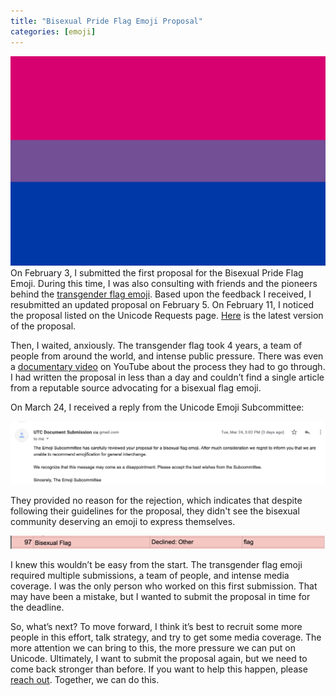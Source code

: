 ```yaml
---
title: "Bisexual Pride Flag Emoji Proposal"
categories: [emoji]
---
```

![](/assets/images/bisexual_flag.png)
On February 3, I submitted the first proposal for the Bisexual Pride Flag Emoji. During this time, I was also consulting with friends and the pioneers behind the [transgender flag emoji](https://www.tedeytan.com/transemoji). Based upon the feedback I received, I resubmitted an updated proposal on February 5. On February 11, I noticed the proposal listed on the Unicode Requests page. [Here]({{site.url}}/assets/documents/Proposal_For_Bisexual_Flag_Emoji.pdf) is the latest version of the proposal.

Then, I waited, anxiously. The transgender flag took 4 years, a team of people from around the world, and intense public pressure. There was even a [documentary video](https://www.youtube.com/watch?v=T5y5Sfh__-s) on YouTube about the process they had to go through. I had written the proposal in less than a day and couldn’t find a single article from a reputable source advocating for a bisexual flag emoji.

On March 24, I received a reply from the Unicode Emoji Subcommittee:

![](/assets/images/unicode_reply.png)

They provided no reason for the rejection, which indicates that despite following their guidelines for the proposal, they didn't see the bisexual community deserving an emoji to express themselves.

[![](/assets/images/emoji_rejection.png)](https://unicode.org/emoji/emoji-requests.html)

I knew this wouldn’t be easy from the start. The transgender flag emoji required multiple submissions, a team of people, and intense media coverage. I was the only person who worked on this first submission. That may have been a mistake, but I wanted to submit the proposal in time for the deadline.

So, what’s next? To move forward, I think it’s best to recruit some more people in this effort, talk strategy, and try to get some media coverage. The more attention we can bring to this, the more pressure we can put on Unicode. Ultimately, I want to submit the proposal again, but we need to come back stronger than before. If you want to help this happen, please [reach out](mailto:hey@tannermarino.com). Together, we can do this.